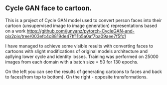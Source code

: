## Cycle GAN face to cartoon.
This is a project of Cycle GAN model used to convert person faces into their cartoon (unsupervised image to image generation) representations based on a work https://github.com/junyanz/pytorch-CycleGAN-and-pix2pix/tree/003efc4c8819de47ff11b5a0af7ba09aee7f5fc1

I have managed to achieve some visible results with converting faces to cartoons with slight modifications of original models architecture and apllying lower cycle and identity losses. Training was performed on 25000 images from each domain with a batch size = 50 for 130 epochs.

On the left you can see the results of generating cartoons to faces and back to faces(from top to bottom). On the right - opposite transformations.
